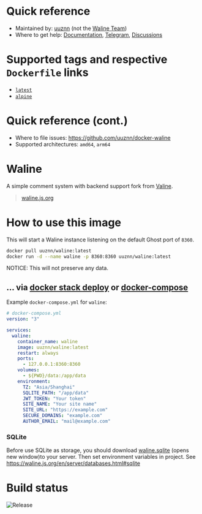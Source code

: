 # Quick reference

- Maintained by: [uuznn](https://github.com/uuznn/docker-waline) (not the [Waline Team](https://github.com/lizheming/waline))
- Where to get help: [Documentation](https://waline.js.org/), [Telegram](https://t.me/uuznn), [Discussions](https://github.com/lizheming/waline/discussions)

# Supported tags and respective `Dockerfile` links

- [`latest`](https://github.com/uuznn/docker-waline/blob/main/0/debian/Dockerfile)
- [`alpine`](https://github.com/uuznn/docker-waline/blob/main/0/alpine/Dockerfile)

# Quick reference (cont.)

- Where to file issues: https://github.com/uuznn/docker-waline
- Supported architectures: `amd64`, `arm64`

# Waline

A simple comment system with backend support fork from [Valine](https://valine.js.org/).

> [waline.js.org](https://waline.js.org/)

# How to use this image

This will start a Waline instance listening on the default Ghost port of `8360`.

```bash
docker pull uuznn/waline:latest
docker run -d --name waline -p 8360:8360 uuznn/waline:latest
```

NOTICE: This will not preserve any data.

## ... via [docker stack deploy](https://docs.docker.com/engine/reference/commandline/stack_deploy/) or [docker-compose](https://github.com/docker/compose)

Example `docker-compose.yml` for `waline`:

```yml
# docker-compose.yml
version: "3"

services:
  waline:
    container_name: waline
    image: uuznn/waline:latest
    restart: always
    ports:
      - 127.0.0.1:8360:8360
    volumes:
      - ${PWD}/data:/app/data
    environment:
      TZ: "Asia/Shanghai"
      SQLITE_PATH: "/app/data"
      JWT_TOKEN: "Your token"
      SITE_NAME: "Your site name"
      SITE_URL: "https://example.com"
      SECURE_DOMAINS: "example.com"
      AUTHOR_EMAIL: "mail@example.com"
```

### SQLite

Before use SQLite as storage, you should download [waline.sqlite](https://github.com/lizheming/waline/blob/master/assets/waline.sqlite) (opens new window)to your server. Then set environment variables in project. See https://waline.js.org/en/server/databases.html#sqlite

# Build status

![Release](https://github.com/uuznn/docker-waline/workflows/docker-release/badge.svg?branch=main)
